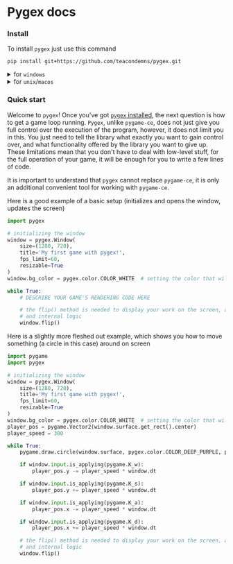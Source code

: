 # Pygex docs

### Install

To install `pygex` just use this command
```
pip install git+https://github.com/teacondemns/pygex.git
```

<details>
  <summary>for <code>windows</code></summary>
  

```
py -m pip install git+https://github.com/teacondemns/pygex.git
```
</details>

<details>
  <summary>for <code>unix</code>/<code>macos</code></summary>


```
python3 -m pip install git+https://github.com/teacondemns/pygex.git
```
</details>

### Quick start

Welcome to `pygex`! Once you've got [`pygex` installed](#install), the next question is how to get a game loop running. `Pygex`, unlike `pygame-ce`, does not just give you full control over the execution of the program, however, it does not limit you in this. You just need to tell the library what exactly you want to gain control over, and what functionality offered by the library you want to give up. These limitations mean that you don't have to deal with low-level stuff, for the full operation of your game, it will be enough for you to write a few lines of code.

It is important to understand that `pygex` cannot replace `pygame-ce`, it is only an additional convenient tool for working with `pygame-ce`.

Here is a good example of a basic setup (initializes and opens the window, updates the screen)

```py
import pygex

# initializing the window
window = pygex.Window(
    size=(1280, 720),
    title='My first game with pygex!',
    fps_limit=60,
    resizable=True
)
window.bg_color = pygex.color.COLOR_WHITE  # setting the color that will erase everything that remains of the last frame

while True:
    # DESCRIBE YOUR GAME'S RENDERING CODE HERE

    # the flip() method is needed to display your work on the screen, as well as for Window to handle various events 
    # and internal logic
    window.flip()
```
Here is a slightly more fleshed out example, which shows you how to move something (a circle in this case) around on screen
```py
import pygame
import pygex

# initializing the window
window = pygex.Window(
    size=(1280, 720),
    title='My first game with pygex!',
    fps_limit=60,
    resizable=True
)
window.bg_color = pygex.color.COLOR_WHITE  # setting the color that will erase everything that remains of the last frame
player_pos = pygame.Vector2(window.surface.get_rect().center)
player_speed = 300

while True:
    pygame.draw.circle(window.surface, pygex.color.COLOR_DEEP_PURPLE, player_pos, 40)

    if window.input.is_applying(pygame.K_w):
        player_pos.y -= player_speed * window.dt

    if window.input.is_applying(pygame.K_s):
        player_pos.y += player_speed * window.dt

    if window.input.is_applying(pygame.K_a):
        player_pos.x -= player_speed * window.dt

    if window.input.is_applying(pygame.K_d):
        player_pos.x += player_speed * window.dt

    # the flip() method is needed to display your work on the screen, as well as for Window to handle various events
    # and internal logic
    window.flip()
```
